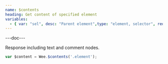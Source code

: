 ```yaml
---
name: $contents
heading: Get content of specified element
variables:
  - { var: "sel", desc: "Parent element",type: "element, selector", req: true }
---
```


---doc---

Response including text and comment nodes.

```javascript
var $content = Wee.$contents('.element');
```